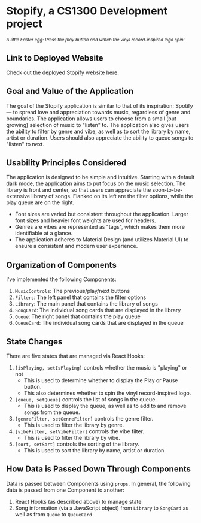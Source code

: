 # Stopify, a CS1300 Development project

<sub>_A little Easter egg: Press the play button and watch the vinyl record-inspired logo spin!_</sub>

## Link to Deployed Website
Check out the deployed Stopify website [here](https://coldturkey888.github.io/cs1300-development/).

## Goal and Value of the Application
The goal of the Stopify application is similar to that of its inspiration: Spotify — to spread love and appreciation towards music, regardless of genre and boundaries. The application allows users to choose from a small (but growing) selection of music to "listen" to. The application also gives users the ability to filter by genre and vibe, as well as to sort the library by name, artist or duration. Users should also appreciate the ability to queue songs to "listen" to next.

## Usability Principles Considered
The application is designed to be simple and intuitive. Starting with a default dark mode, the application aims to put focus on the music selection. The library is front and center, so that users can appreciate the soon-to-be-extensive library of songs. Flanked on its left are the filter options, while the play queue are on the right.
* Font sizes are varied but consistent throughout the application. Larger font sizes and heavier font weights are used for headers.
* Genres are vibes are represented as "tags", which makes them more identifiable at a glance.
* The application adheres to Material Design (and utilizes Material UI) to ensure a consistent and modern user experience.

## Organization of Components
I've implemented the following Components:
1. `MusicControls`: The previous/play/next buttons
2. `Filters`: The left panel that contains the filter options
3. `Library`: The main panel that contains the library of songs
4. `SongCard`: The individual song cards that are displayed in the library
5. `Queue`: The right panel that contains the play queue
6. `QueueCard`: The individual song cards that are displayed in the queue

## State Changes
There are five states that are managed via React Hooks:
1. `[isPlaying, setIsPlaying]` controls whether the music is "playing" or not
      - This is used to determine whether to display the Play or Pause button.
      - This also determines whether to spin the vinyl record-inspired logo.
2. `[queue, setQueue]` controls the list of songs in the queue.
      - This is used to display the queue, as well as to add to and remove songs from the queue.
3. `[genreFilter, setGenreFilter]` controls the genre filter.
      - This is used to filter the library by genre.
4. `[vibeFilter, setVibeFilter]` controls the vibe filter.
      - This is used to filter the library by vibe.
5. `[sort, setSort]` controls the sorting of the library.
      - This is used to sort the library by name, artist or duration.

## How Data is Passed Down Through Components
Data is passed between Components using `props`. In general, the following data is passed from one Component to another:
1. React Hooks (as described above) to manage state
2. Song information (via a JavaScript object) from `Library` to `SongCard` as well as from `Queue` to `QueueCard`


